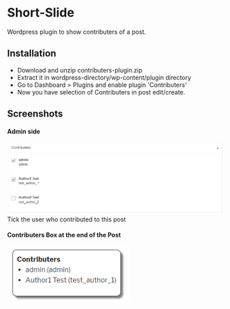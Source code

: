 # Short-Slide

Wordpress plugin to show contributers of a post.

## Installation

  - Download and unzip contributers-plugin.zip
  - Extract it in wordpress-directory/wp-content/plugin directory
  - Go to Dashboard > Plugins and enable plugin 'Contributers'
  - Now you have selection of Contributers in post edit/create.
  
## Screenshots

#### Admin side
[![Screenshot 1](https://raw.githubusercontent.com/juned3247/contributers-plugin/master/assets/screenshots/Screenshot-1.png)](https://github.com/juned3247/contributers-plugin/blob/master/assets/screenshots/Screenshot-1.png)  
Tick the user who contributed to this post

#### Contributers Box at the end of the Post
[![Screenshot 2](https://raw.githubusercontent.com/juned3247/contributers-plugin/master/assets/screenshots/Screenshot-2.png)](https://github.com/juned3247/contributers-plugin/blob/master/assets/screenshots/Screenshot-2.png)
